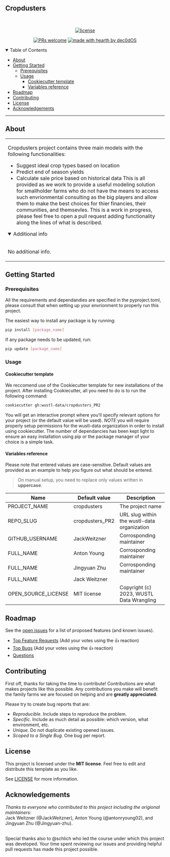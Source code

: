 ## Cropdusters

<div align="center">
<br />

[![license](https://img.shields.io/github/license/dec0dOS/amazing-github-template.svg?style=flat-square)](LICENSE)

[![PRs welcome](https://img.shields.io/badge/PRs-welcome-ff69b4.svg?style=flat-square)](https://github.com/dec0dOS/amazing-github-template/issues?q=is%3Aissue+is%3Aopen+label%3A%22help+wanted%22)
[![made with hearth by dec0dOS](https://img.shields.io/badge/made%20with%20%E2%99%A5%20by-dec0dOS-ff1414.svg?style=flat-square)](https://github.com/dec0dOS)

</div>

<details open="open">
<summary>Table of Contents</summary>

- [About](#about)
- [Getting Started](#getting-started)
  - [Prerequisites](#prerequisites)
  - [Usage](#usage)
    - [Cookiecutter template](#cookiecutter-template)
    - [Variables reference](#variables-reference)
- [Roadmap](#roadmap)
- [Contributing](#contributing)
- [License](#license)
- [Acknowledgements](#acknowledgements)

</details>

---

## About

<table>
<tr>
<td>

Cropdusters project contains three main models with the following functionalities:
- Suggest ideal crop types based on location
- Predict end of season yields
- Calculate sale price based on historical data
This is all provided as we work to provide a useful modeling solution for smallholder farms who do not have the means to access such envrionmental consulting as the big players and allow them to make the best choices for thier financies, their communities, and themsevles. This is a work in progress, please feel free to open a pull request adding functionality along the lines of what is described. 

<details open>
<summary>Additional info</summary>
<br>

No additional info.

</details>

</td>
</tr>
</table>

## Getting Started

### Prerequisites

All the requirements and dependandies are specified in the pyproject.toml, please consult that when setting up your envrionment to properly run this project.

The easiest way to install any package is by running:

```sh
pip install [package_name]
```
If any package needs to be updated, run:

```sh
pip update [package_name]
```

### Usage

#### Cookiecutter template

We reccomend use of the Cookiecutter template for new installations of the project. After installing Cookiecutter, all you need to do is to run the following command:

```sh
cookiecutter gh:wustl-data/cropdusters_PR2
```

You will get an interactive prompt where you'll specify relevant options for your project (or the default value will be used). 
*NOTE* you will require properly setup permissions for the wustl-data organization in order to install using cookiecutter. The number of dependancies has been kept light to ensure an easy installation using pip or the package manager of your choice is a simple task. 


#### Variables reference

Please note that entered values are case-sensitive.
Default values are provided as an example to help you figure out what should be entered.

> On manual setup, you need to replace only values written in **uppercase**.

| Name                       | Default value      | Description                                                                 |
| -------------------------- | ------------------ | --------------------------------------------------------------------------- |
| PROJECT_NAME               | cropdusters        | The project name                                                            |
| REPO_SLUG                  | cropdusters_PR2    | URL slug within the wustl-data organization                                 |
| GITHUB_USERNAME            | JackWeitzner       | Corrosponding maintainer                                                    |
| FULL_NAME                  | Anton Young        | Corrosponding maintainer                                                    |
| FULL_NAME                  | Jingyuan Zhu       | Corrosponding maintainer                                                    |
| FULL_NAME                  | Jack Weitzner      |                                                                             |
| OPEN_SOURCE_LICENSE        | MIT license        | Copyright (c) 2023, WUSTL Data Wrangling                                    |

## Roadmap

See the [open issues](https://github.com/wustl-data/cropdusters_PR2/issues) for a list of proposed features (and known issues).

- [Top Feature Requests](https://github.com/wustl-data/cropdusters_PR2/labels/enhancement) (Add your votes using the 👍 reaction)
- [Top Bugs](https://github.com/wustl-data/cropdusters_PR2/labels/bug) (Add your votes using the 👍 reaction)
- [Questions](https://github.com/wustl-data/cropdusters_PR2/labels/question)

## Contributing

First off, thanks for taking the time to contribute! Contributions are what makes projects like this possible. Any contributions you make will benefit the family farms we are focused on helping and are **greatly appreciated**.

Please try to create bug reports that are:

- _Reproducible._ Include steps to reproduce the problem.
- _Specific._ Include as much detail as possible: which version, what environment, etc.
- _Unique._ Do not duplicate existing opened issues.
- _Scoped to a Single Bug._ One bug per report.

## License

This project is licensed under the **MIT license**. Feel free to edit and distribute this template as you like.

See [LICENSE](LICENSE) for more information.

## Acknowledgements

*Thanks to everyone who contributed to this project including the origional maintainers:*
<br> Jack Weitzner (@JackWeitzner), Anton Young (@antonryoung02), and Jingyuan Zhu (@Jingyuan-zhu). 

<br>
Special thanks also to @schlich who led the course under which this project was developed. Your time spent reviewing our issues and providing helpful pull requests has made this project possible. 
